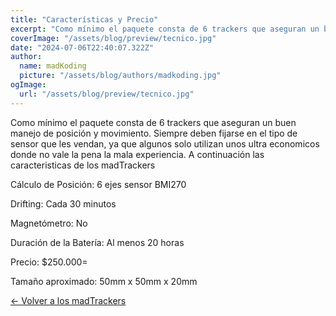 ```yaml
---
title: "Características y Precio"
excerpt: "Como mínimo el paquete consta de 6 trackers que aseguran un buen manejo de posición y movimiento. Revisa los detalles."
coverImage: "/assets/blog/preview/tecnico.jpg"
date: "2024-07-06T22:40:07.322Z"
author:
  name: madKoding
  picture: "/assets/blog/authors/madkoding.jpg"
ogImage:
  url: "/assets/blog/preview/tecnico.jpg"
---
```

Como mínimo el paquete consta de 6 trackers que aseguran un buen manejo de posición y movimiento. Siempre deben fijarse en el tipo de sensor que les vendan, ya que algunos solo utilizan unos ultra economicos donde no vale la pena la mala experiencia. A continuación las caracteristicas de los madTrackers

Cálculo de Posición: 6 ejes sensor BMI270

Drifting: Cada 30 minutos

Magnetómetro: No

Duración de la Batería: Al menos 20 horas

Precio: $250.000=

Tamaño aproximado: 50mm x 50mm x 20mm


[← Volver a los madTrackers](/)
